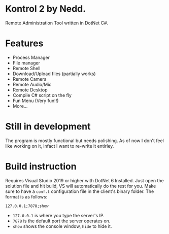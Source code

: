 # Kontrol 2 by Nedd.
Remote Administration Tool written in DotNet C#.

# Features
- Process Manager
- File manager
- Remote Shell
- Download/Upload files (partially works)
- Remote Camera
- Remote Audio/Mic
- Remote Desktop
- Compile C# script on the fly
- Fun Menu (Very fun!!)
- More...

# Still in development
The program is mostly functional but needs polishing. As of now I don't feel like working on it, infact I want to re-write it entirley.

# Build instruction
Requires Visual Studio 2019 or higher with DotNet 6 Installed. 
Just open the solution file and hit build, VS will automatically do the rest for you.
Make sure to have a `conf.t` configuration file in the client's binary folder.
The format is as follows:
```
127.0.0.1;7878;show
```
- `127.0.0.1` is where you type the server's IP.
- `7878` is the default port the server operates on.
- `show` shows the console window, `hide` to hide it. 

